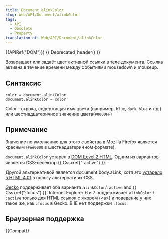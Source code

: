 ```yaml
---
title: Document.alinkColor
slug: Web/API/Document/alinkColor
tags:
  - API
  - Obsolete
  - Property
translation_of: Web/API/Document/alinkColor
---
```

{{APIRef("DOM")}} {{ Deprecated_header() }}

Возвращает или задаёт цвет активной ссылки в теле документа. Ссылка активна в течение времени между событиями mousedown и mouseup.

## Синтаксис

```
color = document.alinkColor
document.alinkColor = color
```

Color - строка, содержащая имя цвета (например, `blue`, `dark blue` и т.д.) или шестнадцатеричное значение цвета(`#0000FF`)

## Примечание

Значение по умолчанию для этого свойства в Mozilla Firefox является красным (`#ee0000` в шестнадцатеричном формате).

`document.alinkColor` устарел в [DOM Level 2 HTML](http://www.w3.org/TR/DOM-Level-2-HTML/html.html#ID-26809268). Одним из вариантов является CSS-селектор {{ Cssxref(":active") }}.

Другой альтернативой является document.body.aLink, хотя это [устарело в HTML 4.01](http://www.w3.org/TR/html401/struct/global.html#adef-alink) в пользу альтернативы CSS.

[Gecko](en/Gecko) поддерживает оба варианта `alinkColor`/`:active` and {{ Cssxref(":focus") }}. Internet Explorer 6 и 7 поддерживает `alinkColor` / `:active` только для [HTML ссылок с якорем (\<a>)](en/HTML/Element/a) и поведение у них такое же, как `:focus` в Gecko. В IE нет поддержки `:focus`.

## Браузерная поддержка

{{Compat}}
